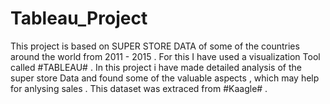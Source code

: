 # Tableau_Project
This project is based on SUPER STORE DATA of some of the countries around the world from 2011 - 2015 . For this I have used a visualization Tool called #TABLEAU# . In this project i have made detailed analysis of the super store Data and found some of the valuable aspects , which may help for anlysing sales . This dataset was extraced from #Kaagle# .
